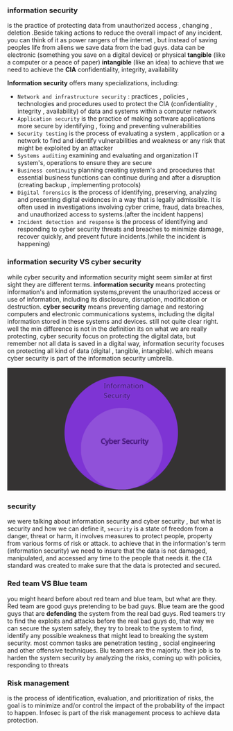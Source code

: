 ### information security 
is the practice of protecting data from unauthorized access , changing , deletion .Beside taking actions to reduce the overall impact of any incident. you can think of it as power rangers of the internet , but instead of saving peoples life from aliens we save data from the bad guys. data can be electronic (something you save on a digital device) or physical **tangible** (like a computer or a peace of paper) **intangible** (like an idea) to achieve that we need to achieve the **CIA** confidentiality, integrity, availability

**Information security**  offers many specializations, including:
- `Network and infrastructure security` : practices , policies , technologies and procedures used to protect the CIA (confidentiality , integrity , availability) of data and systems within a computer network 
- `Application security` is the practice of making software applications more secure by identifying , fixing and preventing vulnerabilities 
- `Security testing` is the process of evaluating a system , application or a network to find and identify vulnerabilities and weakness or any risk that might be exploited by an attacker  
- `Systems auditing` examining and evaluating and organization IT system's, operations to ensure they are secure 
- `Business continuity` planning creating system's and procedures that essential business functions can continue during and after a disruption (creating backup , implementing protocols)
- `Digital forensics` is the process of identifying, preserving, analyzing and presenting digital evidences in a way that is legally admissible. It is often used in investigations involving cyber crime, fraud, data breaches, and unauthorized access to systems.(after the incident happens)
- `Incident detection and response` is the process of identifying and responding to cyber security threats and breaches to minimize damage, recover quickly, and prevent future incidents.(while the incident is happening)
### information security VS cyber security 
while cyber security and information security might seem similar at first sight they are different terms.
**information security** means protecting information's and information systems,prevent the unauthorized access or use of information, including its disclosure, disruption, modification or destruction. 
**cyber security** means preventing damage and restoring computers and electronic communications systems, including the digital information stored in these systems and devices.
still not quite clear right. well the min difference is not in the definition its on what we are really protecting, cyber security focus on protecting the digital data, but remember not all data is saved in a digital way, information security focuses on protecting all kind of data (digital , tangible, intangible). which means cyber security is part of the information security umbrella.

<img src=inforsec_umbrella.png style="width:700px" >

### security

we were talking about information security and cyber security , but what is security and how we can define it, `security` is a state of freedom from a danger, threat or harm, it involves measures to protect people, property from various forms of risk or attack.
to achieve that in the information's term (information security) we need to insure that the data is not damaged, manipulated, and accessed any time to the people that needs it. the `CIA` standard was created to make sure that the data is protected and secured.

### Red team VS Blue team
you might heard before about red team and blue team, but what are they. Red team are good guys pretending to be bad guys. Blue team are the good guys that are **defending** the system from the real bad guys.
Red teamers try to find the exploits and attacks before the real bad guys do, that way we can secure the system safely, they try to break to the system to find, identify any possible weakness that might lead to breaking the system security. most common tasks are penetration testing , social engineering and other offensive techniques.
Blu teamers are the majority. their job is to harden the system security by analyzing the risks, coming up with policies, responding to threats

### Risk management 
is the process of identification, evaluation, and prioritization of risks, the goal is to minimize and/or control the impact of the probability of the impact to happen. Infosec is part of the risk management process to achieve data protection.
